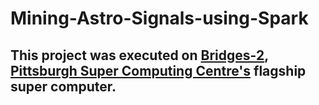 # Mining-Astro-Signals-using-Spark

## This project was executed on [Bridges-2](https://www.psc.edu/resources/bridges-2/), [Pittsburgh Super Computing Centre's](https://www.psc.edu/) flagship super computer.
